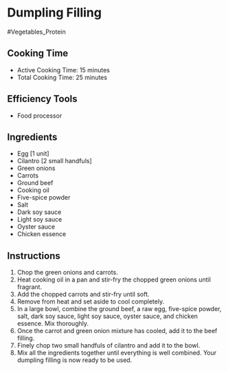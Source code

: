 # Dumpling Filling

#Vegetables_Protein

## Cooking Time

- Active Cooking Time: 15 minutes
- Total Cooking Time: 25 minutes

## Efficiency Tools

- Food processor

## Ingredients

- Egg [1 unit]
- Cilantro [2 small handfuls]
- Green onions
- Carrots
- Ground beef
- Cooking oil
- Five-spice powder
- Salt
- Dark soy sauce
- Light soy sauce
- Oyster sauce
- Chicken essence

## Instructions

1.  Chop the green onions and carrots.
2.  Heat cooking oil in a pan and stir-fry the chopped green onions until fragrant.
3.  Add the chopped carrots and stir-fry until soft.
4.  Remove from heat and set aside to cool completely.
5.  In a large bowl, combine the ground beef, a raw egg, five-spice powder, salt, dark soy sauce, light soy sauce, oyster sauce, and chicken essence. Mix thoroughly.
6.  Once the carrot and green onion mixture has cooled, add it to the beef filling.
7.  Finely chop two small handfuls of cilantro and add it to the bowl.
8.  Mix all the ingredients together until everything is well combined. Your dumpling filling is now ready to be used.